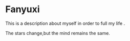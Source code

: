 # Fanyuxi
This is a description about myself in order to full my life . 

The stars change,but the mind remains the same.
